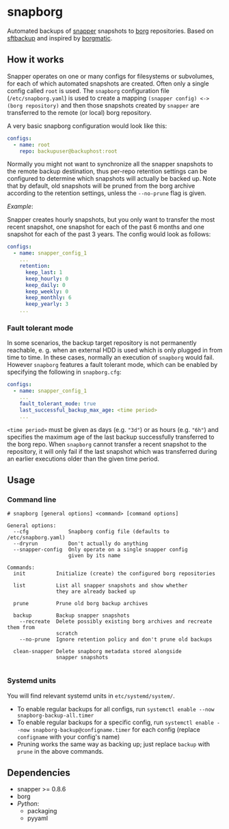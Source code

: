 # snapborg

Automated backups of [snapper](https://github.com/openSUSE/snapper) snapshots to [borg](https://github.com/borgbackup/borg) repositories. Based on [sftbackup](https://github.com/SFTtech/sftbackup) and inspired by [borgmatic](https://torsion.org/borgmatic/).

## How it works
Snapper operates on one or many configs for filesystems or subvolumes, for each of which automated snapshots are created. Often only a single config called `root` is used. The `snapborg` configuration file (`/etc/snapborg.yaml`) is used to create a mapping `(snapper config) <-> (borg repository)` and then those snapshots created by `snapper` are transferred to the remote (or local) borg repository.

A very basic snapborg configuration would look like this:
```yaml
configs:
  - name: root
    repo: backupuser@backuphost:root
```

Normally you might not want to synchronize all the snapper snapshots to the remote backup destination, thus per-repo retention settings can be configured to determine which snapshots will actually be backed up. Note that by default, old snapshots will be pruned from the borg archive according to the retention settings, unless the `--no-prune` flag is given.

*Example*:

Snapper creates hourly snapshots, but you only want to transfer the most recent snapshot, one snapshot for each of the past 6 months and one snapshot for each of the past 3 years. The config would look as follows:
```yaml
configs:
  - name: snapper_config_1
    ...
    retention:
      keep_last: 1
      keep_hourly: 0
      keep_daily: 0
      keep_weekly: 0
      keep_monthly: 6
      keep_yearly: 3
    ...
```


### Fault tolerant mode
In some scenarios, the backup target repository is not permanently reachable, e. g. when an 
external HDD is used which is only plugged in from time to time. In these cases, normally
an execution of `snapborg` would fail. However `snapborg` features a fault tolerant mode, which
can be enabled by specifying the following in `snapborg.cfg`:
```yaml
configs:
  - name: snapper_config_1
    ...
    fault_tolerant_mode: true
    last_successful_backup_max_age: <time period>
    ...
```
`<time period>` must be given as days (e.g. `"3d"`) or as hours (e.g. `"6h"`) and specifies the maximum age of the last backup successfully transferred to the borg repo. When `snapborg` cannot transfer a recent snapshot to the repository, it will only fail if the last snapshot which was transferred during an earlier executions older than the given time period.

## Usage

### Command line
```
# snapborg [general options] <command> [command options]

General options:
  --cfg             Snapborg config file (defaults to /etc/snapborg.yaml)
  --dryrun          Don't actually do anything
  --snapper-config  Only operate on a single snapper config
                    given by its name

Commands:
  init          Initialize (create) the configured borg repositories

  list          List all snapper snapshots and show whether
                they are already backed up

  prune         Prune old borg backup archives

  backup        Backup snapper snapshots
    --recreate  Delete possibly existing borg archives and recreate them from
                scratch
    --no-prune  Ignore retention policy and don't prune old backups

  clean-snapper Delete snapborg metadata stored alongside
                snapper snapshots


```

### Systemd units

You will find relevant systemd units in `etc/systemd/system/`.

  * To enable regular backups for all configs, run `systemctl enable --now snapborg-backup-all.timer`
  * To enable regular backups for a specific config, run `systemctl enable --now snapborg-backup@configname.timer` for each config (replace `configname` with your config's name)
  * Pruning works the same way as backing up; just replace `backup` with `prune` in the above commands.

## Dependencies
- snapper >= 0.8.6
- borg
- *Python*:
  - packaging
  - pyyaml
